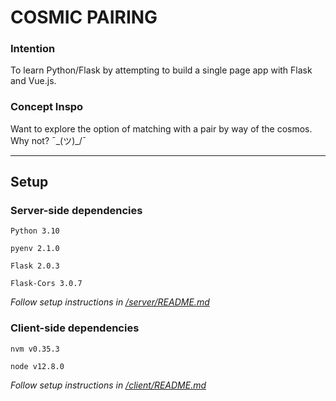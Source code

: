 # COSMIC PAIRING

### Intention

To learn Python/Flask by attempting to build a single page app with Flask and Vue.js.

### Concept Inspo

Want to explore the option of matching with a pair by way of the cosmos. Why not?  ¯\_(ツ)_/¯

---

## Setup

### Server-side dependencies

```
Python 3.10

pyenv 2.1.0

Flask 2.0.3

Flask-Cors 3.0.7
```

*Follow setup instructions in [/server/README.md](server/README.md)*

### Client-side dependencies

```
nvm v0.35.3

node v12.8.0
```

*Follow setup instructions in [/client/README.md](client/README.md)*